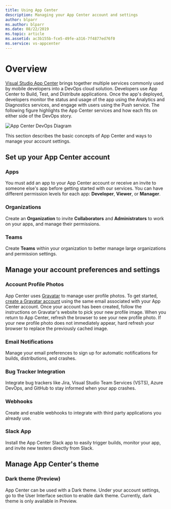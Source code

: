 ```yaml
---
title: Using App Center
description: Managing your App Center account and settings
author: blparr
ms.author: blparr
ms.date: 08/22/2019
ms.topic: article
ms.assetid: ac3b155b-fce5-49fe-a316-7f4877ed76f0
ms.service: vs-appcenter
---
```


# Overview

[Visual Studio App Center](https://appcenter.ms/) brings together multiple services commonly used by mobile developers into a DevOps cloud solution. Developers use App Center to Build, Test, and Distribute applications. Once the app's deployed, developers monitor the status and usage of the app using the Analytics and Diagnostics services, and engage with users using the Push service. The following figure highlights the App Center services and how each fits on either side of the DevOps story.

![App Center DevOps Diagram](~/images/app-center-devops.png)

This section describes the basic concepts of App Center and ways to manage your account settings.

## Set up your App Center account

### Apps

You must add an app to your App Center account or receive an invite to someone else's app before getting started with our services. You can have different permission levels for each app: **Developer**, **Viewer**, or **Manager**.

### Organizations

Create an **Organization** to invite **Collaborators** and **Administrators** to work on your apps, and manage their permissions.

### Teams

Create **Teams** within your organization to better manage large organizations and permission settings.

## Manage your account preferences and settings

### Account Profile Photos

App Center uses [Gravatar](https://gravatar.com/) to manage user profile photos. To get started, [create a Gravatar account](https://gravatar.com/) using the same email associated with your App Center account. Once your account has been created, follow the instructions on Gravatar's website to pick your new profile image. When you return to App Center, refresh the browser to see your new profile photo. If your new profile photo does not immediately appear, hard refresh your browser to replace the previously cached image.

### Email Notifications

Manage your email preferences to sign up for automatic notifications for builds, distributions, and crashes.

### Bug Tracker Integration

Integrate bug trackers like Jira, Visual Studio Team Services (VSTS), Azure DevOps, and GitHub to stay informed when your app crashes.

### Webhooks

Create and enable webhooks to integrate with third party applications you already use.

### Slack App

Install the App Center Slack app to easily trigger builds, monitor your app, and invite new testers directly from Slack.

## Manage App Center's theme

### Dark theme (Preview)

App Center can be used with a Dark theme. Under your account settings, go to the User Interface section to enable dark theme. Currently, dark theme is only available in Preview.

